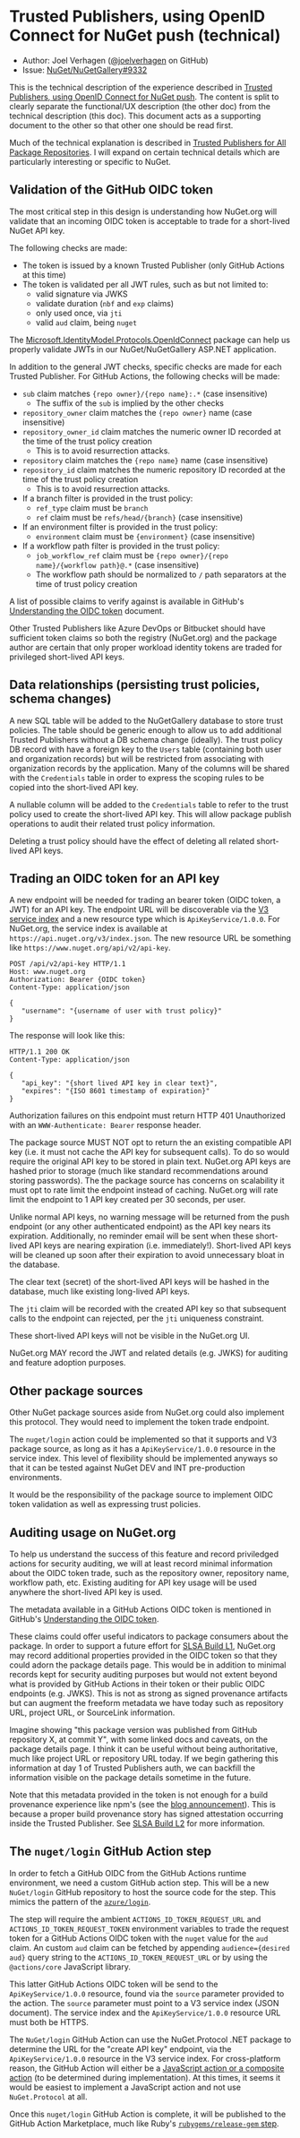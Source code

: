 # Trusted Publishers, using OpenID Connect for NuGet push (technical)

- Author: Joel Verhagen ([@joelverhagen](https://github.com/joelverhagen) on GitHub)
- Issue: [NuGet/NuGetGallery#9332](https://github.com/NuGet/NuGetGallery/issues/9332)

This is the technical description of the experience described in [Trusted Publishers, using OpenID Connect for NuGet
push](trusted-publishers-oidc-for-nuget-push.md). The content is split to clearly separate the functional/UX description
(the other doc) from the technical description (this doc). This document acts as a supporting document to the other so
that other one should be read first.

Much of the technical explanation is described in [Trusted Publishers for All Package
Repositories](https://repos.openssf.org/trusted-publishers-for-all-package-repositories). I will expand on certain
technical details which are particularly interesting or specific to NuGet.

## Validation of the GitHub OIDC token

The most critical step in this design is understanding how NuGet.org will validate that an incoming OIDC token is
acceptable to trade for a short-lived NuGet API key.

The following checks are made:

- The token is issued by a known Trusted Publisher (only GitHub Actions at this time)
- The token is validated per all JWT rules, such as but not limited to:
  - valid signature via JWKS
  - validate duration (`nbf` and `exp` claims)
  - only used once, via `jti`
  - valid `aud` claim, being `nuget`

The
[Microsoft.IdentityModel.Protocols.OpenIdConnect](https://www.nuget.org/packages/Microsoft.IdentityModel.Protocols.OpenIdConnect)
package can help us properly validate JWTs in our NuGet/NuGetGallery ASP.NET application.

In addition to the general JWT checks, specific checks are made for each Trusted Publisher. For GitHub Actions, the
following checks will be made:

- `sub` claim matches `{repo owner}/{repo name}:.*` (case insensitive)
  - The suffix of the `sub` is implied by the other checks
- `repository_owner` claim matches the `{repo owner}` name (case insensitive)
- `repository_owner_id` claim matches the numeric owner ID recorded at the time of the trust policy creation
  - This is to avoid resurrection attacks.
- `repository` claim matches the `{repo name}` name (case insensitive)
- `repository_id` claim matches the numeric repository ID recorded at the time of the trust policy creation
  - This is to avoid resurrection attacks.
- If a branch filter is provided in the trust policy:
  - `ref_type` claim must be `branch`
  - `ref` claim must be `refs/head/{branch}` (case insensitive)
- If an environment filter is provided in the trust policy:
  - `environment` claim must be `{environment}` (case insensitive)
- If a workflow path filter is provided in the trust policy:
   - `job_workflow_ref` claim must be `{repo owner}/{repo name}/{workflow path}@.*` (case insensitive)
   - The workflow path should be normalized to `/` path separators at the time of trust policy creation

A list of possible claims to verify against is available in GitHub's [Understanding the OIDC
token](https://docs.github.com/en/actions/deployment/security-hardening-your-deployments/about-security-hardening-with-openid-connect#understanding-the-oidc-token)
document.

Other Trusted Publishers like Azure DevOps or Bitbucket should have sufficient token claims so both the registry
(NuGet.org) and the package author are certain that only proper workload identity tokens are traded for privileged
short-lived API keys.

## Data relationships (persisting trust policies, schema changes)

A new SQL table will be added to the NuGetGallery database to store trust policies. The table should be generic enough
to allow us to add additional Trusted Publishers without a DB schema change (ideally). The trust policy DB record with
have a foreign key to the `Users` table (containing both user and organization records) but will be restricted from
associating with organization records by the application. Many of the columns will be shared with the `Credentials`
table in order to express the scoping rules to be copied into the short-lived API key.

A nullable column will be added to the `Credentials` table to refer to the trust policy used to create the short-lived
API key. This will allow package publish operations to audit their related trust policy information.

Deleting a trust policy should have the effect of deleting all related short-lived API keys.

## Trading an OIDC token for an API key

A new endpoint will be needed for trading an bearer token (OIDC token, a JWT) for an API key. The endpoint URL will be
discoverable via the [V3 service index](https://learn.microsoft.com/en-us/nuget/api/overview#service-index) and a new
resource type which is `ApiKeyService/1.0.0`. For NuGet.org, the service index is available at
`https://api.nuget.org/v3/index.json`. The new resource URL be something like `https://www.nuget.org/api/v2/api-key`.

```
POST /api/v2/api-key HTTP/1.1
Host: www.nuget.org
Authorization: Bearer {OIDC token}
Content-Type: application/json

{
   "username": "{username of user with trust policy}"
}
```

The response will look like this:

```
HTTP/1.1 200 OK
Content-Type: application/json

{
   "api_key": "{short lived API key in clear text}",
   "expires": "{ISO 8601 timestamp of expiration}"
}
```

Authorization failures on this endpoint must return HTTP 401 Unauthorized with an `WWW-Authenticate: Bearer` response
header.

The package source MUST NOT opt to return the an existing compatible API key (i.e. it must not cache the API key for
subsequent calls). To do so would require the original API key to be stored in plain text. NuGet.org API keys are hashed
prior to storage (much like standard recommendations around storing passwords). The the package source has concerns on
scalability it must opt to rate limit the endpoint instead of caching. NuGet.org will rate limit the endpoint to 1 API
key created per 30 seconds, per user.

Unlike normal API keys, no warning message will be returned from the push endpoint (or any other authenticated endpoint)
as the API key nears its expiration. Additionally, no reminder email will be sent when these short-lived API keys are
nearing expiration (i.e. immediately!). Short-lived API keys will be cleaned up soon after their expiration to avoid
unnecessary bloat in the database.

The clear text (secret) of the short-lived API keys will be hashed in the database, much like existing long-lived API
keys.

The `jti` claim will be recorded with the created API key so that subsequent calls to the endpoint can rejected, per the
`jti` uniqueness constraint.

These short-lived API keys will not be visible in the NuGet.org UI.

NuGet.org MAY record the JWT and related details (e.g. JWKS) for auditing and feature adoption purposes.

## Other package sources

Other NuGet package sources aside from NuGet.org could also implement this protocol. They would need to implement the
token trade endpoint.

The `nuget/login` action could be implemented so that it supports and V3 package source, as long as it has a
`ApiKeyService/1.0.0` resource in the service index. This level of flexibility should be implemented anyways so that it
can be tested against NuGet DEV and INT pre-production environments.

It would be the responsibility of the package source to implement OIDC token validation as well as expressing trust
policies.

## Auditing usage on NuGet.org

To help us understand the success of this feature and record priviledged actions for security auditing, we will at least
record minimal information about the OIDC token trade, such as the repository owner, repository name, workflow path,
etc. Existing auditing for API key usage will be used anywhere the short-lived API key is used.

The metadata available in a GitHub Actions OIDC token is mentioned in GitHub's [Understanding the OIDC
token](https://docs.github.com/en/actions/deployment/security-hardening-your-deployments/about-security-hardening-with-openid-connect#understanding-the-oidc-token).

These claims could offer useful indicators to package consumers about the package. In order to support a future effort
for [SLSA Build L1](https://slsa.dev/spec/v1.0/levels#build-l1), NuGet.org may record additional properties provided in
the OIDC token so that they could adorn the package details page. This would be in addition to minimal records kept for
security auditing purposes but would not extent beyond what is provided by GitHub Actions in their token or their public
OIDC endpoints (e.g. JWKS). This is not as strong as signed provenance artifacts but can augment the freeform metadata
we have today such as repository URL, project URL, or SourceLink information.

Imagine showing "this package version was published from GitHub repository X, at commit Y", with some linked docs and
caveats, on the package details page. I think it can be useful without being authoritative, much like project URL or
repository URL today. If we begin gathering this information at day 1 of Trusted Publishers auth, we can backfill the
information visible on the package details sometime in the future.

Note that this metadata provided in the token is not enough for a build provenance experience like npm's (see the [blog
announcement](https://github.blog/security/supply-chain-security/introducing-npm-package-provenance/)). This is because
a proper build provenance story has signed attestation occurring inside the Trusted Publisher. See [SLSA Build
L2](https://slsa.dev/spec/v1.0/levels#build-l2) for more information.

## The `nuget/login` GitHub Action step

In order to fetch a GitHub OIDC from the GitHub Actions runtime environment, we need a custom GitHub action step. This
will be a new `NuGet/login` GitHub repository to host the source code for the step. This mimics the pattern of the
[`azure/login`](https://github.com/Azure/login).

The step will require the ambient `ACTIONS_ID_TOKEN_REQUEST_URL` and `ACTIONS_ID_TOKEN_REQUEST_TOKEN` environment
variables to trade the request token for a GitHub Actions OIDC token with the `nuget` value for the `aud` claim. An
custom `aud` claim can be fetched by appending `audience={desired aud}` query string to the
`ACTIONS_ID_TOKEN_REQUEST_URL` or by using the `@actions/core` JavaScript library.

This latter GitHub Actions OIDC token will be send to the `ApiKeyService/1.0.0` resource, found via the `source`
parameter provided to the action. The `source` parameter must point to a V3 service index (JSON document). The service
index and the `ApiKeyService/1.0.0` resource URL must both be HTTPS.

The `NuGet/login` GitHub Action can use the NuGet.Protocol .NET package to determine the URL for the "create API key"
endpoint, via the `ApiKeyService/1.0.0` resource in the V3 service index. For cross-platform reason, the GitHub Action
will either be a [JavaScript action or a composite
action](https://docs.github.com/en/actions/creating-actions/about-custom-actions#types-of-actions) (to be determined
during implementation). At this times, it seems it would be easiest to implement a JavaScript action and not use
`NuGet.Protocol` at all.

Once this `nuget/login` GitHub Action is complete, it will be published to the GitHub Action Marketplace, much like
Ruby's [`rubygems/release-gem` step](https://github.com/marketplace/actions/release-gem).
